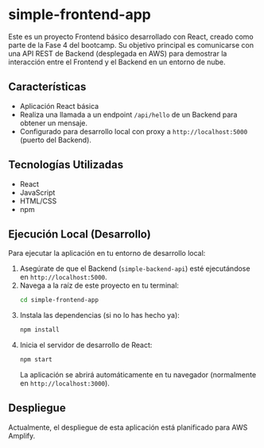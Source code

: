 # simple-frontend-app

Este es un proyecto Frontend básico desarrollado con React, creado como parte de la Fase 4 del bootcamp.
Su objetivo principal es comunicarse con una API REST de Backend (desplegada en AWS) para demostrar la interacción entre el Frontend y el Backend en un entorno de nube.

## Características

* Aplicación React básica
* Realiza una llamada a un endpoint `/api/hello` de un Backend para obtener un mensaje.
* Configurado para desarrollo local con proxy a `http://localhost:5000` (puerto del Backend).

## Tecnologías Utilizadas

* React
* JavaScript
* HTML/CSS
* npm

## Ejecución Local (Desarrollo)

Para ejecutar la aplicación en tu entorno de desarrollo local:

1.  Asegúrate de que el Backend (`simple-backend-api`) esté ejecutándose en `http://localhost:5000`.
2.  Navega a la raíz de este proyecto en tu terminal:
    ```bash
    cd simple-frontend-app
    ```
3.  Instala las dependencias (si no lo has hecho ya):
    ```bash
    npm install
    ```
4.  Inicia el servidor de desarrollo de React:
    ```bash
    npm start
    ```
    La aplicación se abrirá automáticamente en tu navegador (normalmente en `http://localhost:3000`).

## Despliegue

Actualmente, el despliegue de esta aplicación está planificado para AWS Amplify.